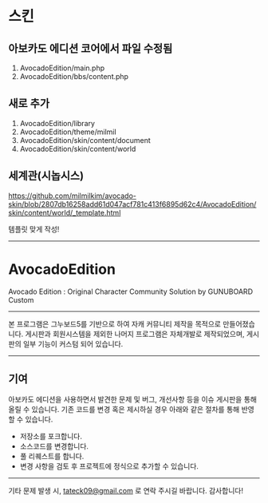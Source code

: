 # 스킨

## 아보카도 에디션 코어에서 파일 수정됨

1. AvocadoEdition/main.php
2. AvocadoEdition/bbs/content.php

## 새로 추가

1. AvocadoEdition/library
2. AvocadoEdition/theme/milmil
3. AvocadoEdition/skin/content/document
4. AvocadoEdition/skin/content/world

## 세계관(시놉시스)

https://github.com/milmilkim/avocado-skin/blob/2807db16258add61d047acf781c413f6895d62c4/AvocadoEdition/skin/content/world/_template.html

템플릿 맞게 작성!

---

# AvocadoEdition

Avocado Edition : Original Character Community Solution by GUNUBOARD Custom

---

본 프로그램은 그누보드5를 기반으로 하여 자캐 커뮤니티 제작을 목적으로 만들어졌습니다.
게시판과 회원시스템을 제외한 나머지 프로그램은 자체개발로 제작되었으며, 게시판의 일부 기능이 커스텀 되어 있습니다.

---

## 기여

아보카도 에디션을 사용하면서 발견한 문제 및 버그, 개선사항 등을 이슈 게시판을 통해 올릴 수 있습니다.
기존 코드를 변경 혹은 제시하실 경우 아래와 같은 절차를 통해 반영할 수 있습니다.

- 저장소를 포크합니다.
- 소스코드를 변경합니다.
- 풀 리퀘스트를 합니다.
- 변경 사항을 검토 후 프로젝트에 정식으로 추가할 수 있습니다.

---

기타 문제 발생 시, tateck09@gmail.com 로 연락 주시길 바랍니다.
감사합니다!
